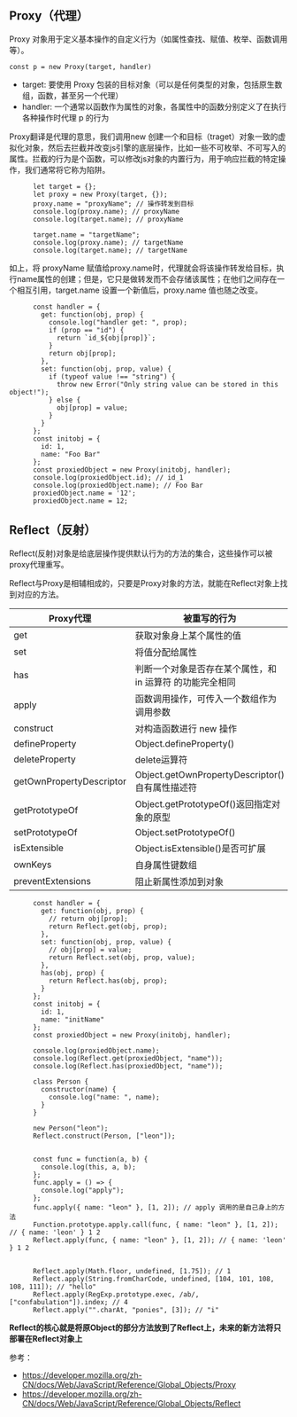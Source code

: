 ## Proxy（代理）

Proxy 对象用于定义基本操作的自定义行为（如属性查找、赋值、枚举、函数调用等）。

```
const p = new Proxy(target, handler)
```

- target: 要使用 Proxy 包装的目标对象（可以是任何类型的对象，包括原生数组，函数，甚至另一个代理）
- handler: 一个通常以函数作为属性的对象，各属性中的函数分别定义了在执行各种操作时代理 p 的行为

Proxy翻译是代理的意思，我们调用new 创建一个和目标（traget）对象一致的虚拟化对象，然后去拦截并改变js引擎的底层操作，比如一些不可枚举、不可写入的属性。拦截的行为是个函数，可以修改js对象的内置行为，用于响应拦截的特定操作，我们通常将它称为陷阱。
```
      let target = {};
      let proxy = new Proxy(target, {});
      proxy.name = "proxyName"; // 操作转发到目标
      console.log(proxy.name); // proxyName
      console.log(target.name); // proxyName

      target.name = "targetName";
      console.log(proxy.name); // targetName
      console.log(target.name); // targetName
```
如上，将 proxyName 赋值给proxy.name时，代理就会将该操作转发给目标，执行name属性的创建；但是，它只是做转发而不会存储该属性；在他们之间存在一个相互引用，target.name 设置一个新值后，proxy.name 值也随之改变。

```
      const handler = {
        get: function(obj, prop) {
          console.log("handler get: ", prop);
          if (prop == "id") {
            return `id_${obj[prop]}`;
          }
          return obj[prop];
        },
        set: function(obj, prop, value) {
          if (typeof value !== "string") {
            throw new Error("Only string value can be stored in this object!");
          } else {
            obj[prop] = value;
          }
        }
      };
      const initobj = {
        id: 1,
        name: "Foo Bar"
      };
      const proxiedObject = new Proxy(initobj, handler);
      console.log(proxiedObject.id); // id_1
      console.log(proxiedObject.name); // Foo Bar
      proxiedObject.name = '12';
      proxiedObject.name = 12;
```

## Reflect（反射）

Reflect(反射)对象是给底层操作提供默认行为的方法的集合，这些操作可以被proxy代理重写。

Reflect与Proxy是相辅相成的，只要是Proxy对象的方法，就能在Reflect对象上找到对应的方法。

Proxy代理 | 被重写的行为 | Reflect反射
--|--|--
get | 获取对象身上某个属性的值 | Reflect.get()
set | 将值分配给属性 | Reflect.set()
has | 判断一个对象是否存在某个属性，和 in 运算符 的功能完全相同 | Reflect.has()
apply | 函数调用操作，可传入一个数组作为调用参数 | Reflect.apply()
construct | 对构造函数进行 new 操作 | Reflect.construct()
defineProperty | Object.defineProperty() | Reflect.defineProperty()
deleteProperty | delete运算符 | Reflect.deleteProperty()
getOwnPropertyDescriptor | Object.getOwnPropertyDescriptor()自有属性描述符 | Reflect.getOwnPropertyDescriptor()
getPrototypeOf | Object.getPrototypeOf()返回指定对象的原型 | Reflect.getPrototypeOf()
setPrototypeOf | Object.setPrototypeOf() | Reflect.setPrototypeOf()
isExtensible | Object.isExtensible()是否可扩展 | Reflect.isExtensible()
ownKeys | 自身属性键数组 | Reflect.ownKeys()
preventExtensions | 阻止新属性添加到对象 | Reflect.preventExtensions()

```
      const handler = {
        get: function(obj, prop) {
          // return obj[prop];
          return Reflect.get(obj, prop);
        },
        set: function(obj, prop, value) {
          // obj[prop] = value;
          return Reflect.set(obj, prop, value);
        },
        has(obj, prop) {
          return Reflect.has(obj, prop);
        }
      };
      const initobj = {
        id: 1,
        name: "initName"
      };
      const proxiedObject = new Proxy(initobj, handler);

      console.log(proxiedObject.name);
      console.log(Reflect.get(proxiedObject, "name"));
      console.log(Reflect.has(proxiedObject, "name"));
```

```
      class Person {
        constructor(name) {
          console.log("name: ", name);
        }
      }

      new Person("leon");
      Reflect.construct(Person, ["leon"]);


      const func = function(a, b) {
        console.log(this, a, b);
      };
      func.apply = () => {
        console.log("apply");
      };
      func.apply({ name: "leon" }, [1, 2]); // apply 调用的是自己身上的方法
      Function.prototype.apply.call(func, { name: "leon" }, [1, 2]); // { name: 'leon' } 1 2
      Reflect.apply(func, { name: "leon" }, [1, 2]); // { name: 'leon' } 1 2


      Reflect.apply(Math.floor, undefined, [1.75]); // 1
      Reflect.apply(String.fromCharCode, undefined, [104, 101, 108, 108, 111]); // "hello"
      Reflect.apply(RegExp.prototype.exec, /ab/, ["confabulation"]).index; // 4
      Reflect.apply("".charAt, "ponies", [3]); // "i"
```

**Reflect的核心就是将原Object的部分方法放到了Reflect上，未来的新方法将只部署在Reflect对象上**

参考：

- https://developer.mozilla.org/zh-CN/docs/Web/JavaScript/Reference/Global_Objects/Proxy
- https://developer.mozilla.org/zh-CN/docs/Web/JavaScript/Reference/Global_Objects/Reflect
